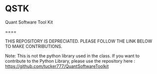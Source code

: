 QSTK
====

Quant Software Tool Kit

====

THIS REPOSITORY IS DEPRECIATED. PLEASE FOLLOW THE LINK BELOW TO MAKE CONTRIBUTIONS.

Note: This is not the python library used in the class. If you want to contribute to the Python Library, 
please use the repository here : https://github.com/tucker777/QuantSoftwareToolkit

